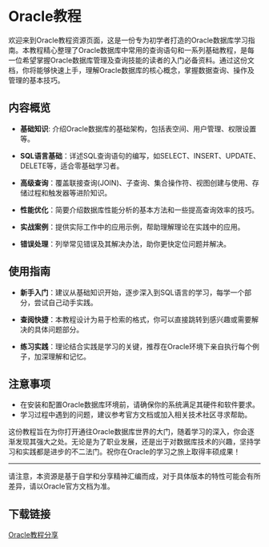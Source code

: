 # Oracle教程

欢迎来到Oracle教程资源页面，这是一份专为初学者打造的Oracle数据库学习指南。本教程精心整理了Oracle数据库中常用的查询语句和一系列基础教程，是每一位希望掌握Oracle数据库管理及查询技能的读者的入门必备资料。通过这份文档，你将能够快速上手，理解Oracle数据库的核心概念，掌握数据查询、操作及管理的基本技巧。

## 内容概览

- **基础知识**: 介绍Oracle数据库的基础架构，包括表空间、用户管理、权限设置等。
  
- **SQL语言基础**：详述SQL查询语句的编写，如SELECT、INSERT、UPDATE、DELETE等，适合零基础学习者。

- **高级查询**：覆盖联接查询(JOIN)、子查询、集合操作符、视图创建与使用、存储过程和触发器等进阶知识。

- **性能优化**：简要介绍数据库性能分析的基本方法和一些提高查询效率的技巧。

- **实战案例**：提供实际工作中的应用示例，帮助理解理论在实践中的应用。

- **错误处理**：列举常见错误及其解决办法，助你更快定位问题并解决。

## 使用指南

- **新手入门**：建议从基础知识开始，逐步深入到SQL语言的学习，每学一个部分，尝试自己动手实践。

- **查阅快捷**：本教程设计为易于检索的格式，你可以直接跳转到感兴趣或需要解决的具体问题部分。

- **练习实践**：理论结合实践是学习的关键，推荐在Oracle环境下亲自执行每个例子，加深理解和记忆。

## 注意事项

- 在安装和配置Oracle数据库环境前，请确保你的系统满足其硬件和软件要求。
- 学习过程中遇到的问题，建议参考官方文档或加入相关技术社区寻求帮助。

这份教程旨在为你打开通往Oracle数据库世界的大门，随着学习的深入，你会逐渐发现其强大之处。无论是为了职业发展，还是出于对数据库技术的兴趣，坚持学习和实践都是进步的不二法门。祝你在Oracle的学习之旅上取得丰硕成果！

---

请注意，本资源是基于自学和分享精神汇编而成，对于具体版本的特性可能会有所差异，请以Oracle官方文档为准。

## 下载链接

[Oracle教程分享](https://pan.quark.cn/s/788342939647)